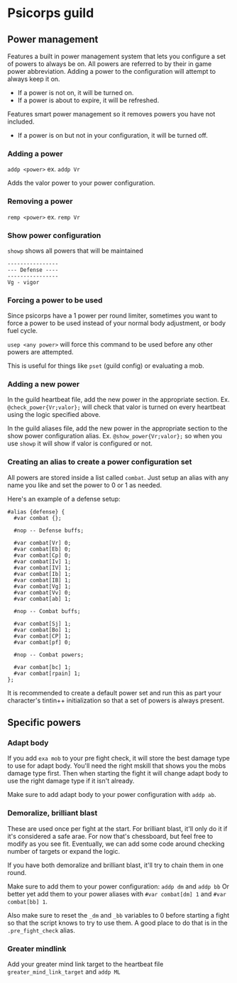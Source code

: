 # Psicorps guild

## Power management

Features a built in power management system that lets you configure a set of powers to always be on. All powers are referred to by their in game power abbreviation. Adding a power to the configuration will attempt to always keep it on. 

- If a power is not on, it will be turned on.
- If a power is about to expire, it will be refreshed.

Features smart power management so it removes powers you have not included.

- If a power is on but not in your configuration, it will be turned off.

### Adding a power

`addp <power>` ex. `addp Vr` 

Adds the valor power to your power configuration.

### Removing a power

`remp <power>` ex. `remp Vr`

### Show power configuration

`showp` shows all powers that will be maintained

```
----------------
--- Defense ----
----------------                                                     
Vg - vigor                                                           
```

### Forcing a power to be used

Since psicorps have a 1 power per round limiter, sometimes you want to force a power to be used instead of your normal body adjustment, or body fuel cycle. 

`usep <any power>` will force this command to be used before any other powers are attempted.

This is useful for things like `pset` (guild config) or evaluating a mob.

### Adding a new power

In the guild heartbeat file, add the new power in the appropriate section. Ex. `@check_power{Vr;valor};` will check that valor is turned on every heartbeat using the logic specified above.

In the guild aliases file, add the new power in the appropriate section to the show power configuration alias. Ex.   `@show_power{Vr;valor};` so when you use `showp` it will show if valor is configured or not.

### Creating an alias to create a power configuration set

All powers are stored inside a list called `combat`. Just setup an alias with any name you like and set the power to 0 or 1 as needed. 

Here's an example of a defense setup:

```
#alias {defense} {
  #var combat {};

  #nop -- Defense buffs;

  #var combat[Vr] 0;
  #var combat[Eb] 0;
  #var combat[Cp] 0;
  #var combat[Iv] 1;
  #var combat[IV] 1;
  #var combat[Ib] 1;
  #var combat[IB] 1;
  #var combat[Vg] 1;
  #var combat[Vv] 0;
  #var combat[ab] 1;

  #nop -- Combat buffs;

  #var combat[Sj] 1;
  #var combat[Bo] 1;
  #var combat[CP] 1;
  #var combat[pf] 0;

  #nop -- Combat powers;

  #var combat[bc] 1;
  #var combat[rpain] 1;
};
```

It is recommended to create a default power set and run this as part your character's tintin++ initialization so that a set of powers is always present.

## Specific powers

### Adapt body

If you add `exa mob` to your pre fight check, it will store the best damage type to use for adapt body. You'll need the right mskill that shows you the mobs damage type first. Then when starting the fight it will change adapt body to use the right damage type if it isn't already.

Make sure to add adapt body to your power configuration with `addp ab`.

### Demoralize, brilliant blast

These are used once per fight at the start. For brilliant blast, it'll only do it if it's considered a safe arae. For now that's chessboard, but feel free to modify as you see fit. Eventually, we can add some code around checking number of targets or expand the logic.

If you have both demoralize and brilliant blast, it'll try to chain them in one round.

Make sure to add them to your power configuration: `addp dm` and `addp bb`
Or better yet add them to your power aliases with `#var combat[dm] 1` and `#var combat[bb] 1`.

Also make sure to reset the `_dm` and `_bb` variables to 0 before starting a fight so that the script knows to try to use them. A good place to do that is in the `.pre_fight_check` alias.

### Greater mindlink

Add your greater mind link target to the heartbeat file `greater_mind_link_target` and `addp ML`
